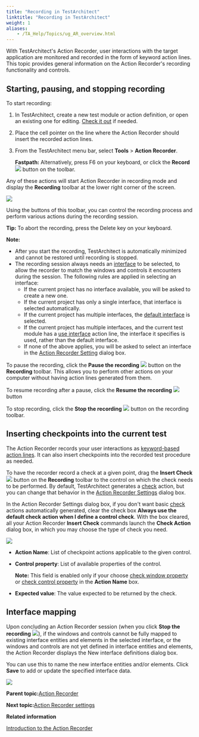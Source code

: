 ```yaml
--- 
title: "Recording in TestArchitect"
linktitle: "Recording in TestArchitect"
weight: 1
aliases: 
    - /TA_Help/Topics/ug_AR_overview.html
---
```


With TestArchitect's Action Recorder, user interactions with the target application are monitored and recorded in the form of keyword action lines. This topic provides general information on the Action Recorder's recording functionality and controls.

## Starting, pausing, and stopping recording

To start recording:

1.  In TestArchitect, create a new test module or action definition, or open an existing one for editing. [Check it out](Project_items_checkout.html) if needed.
2.  Place the cell pointer on the line where the Action Recorder should insert the recorded action lines.
3.  From the TestArchitect menu bar, select **Tools** \> **Action Recorder**.

    **Fastpath:** Alternatively, press F6 on your keyboard, or click the **Record** ![](/images//Images/record_btn.png) button on the toolbar.


Any of these actions will start Action Recorder in recording mode and display the **Recording** toolbar at the lower right corner of the screen.

![](/images//Images/recording_toolbar.png)

Using the buttons of this toolbar, you can control the recording process and perform various actions during the recording session.

**Tip:** To abort the recording, press the Delete key on your keyboard.

**Note:**

-   After you start the recording, TestArchitect is automatically minimized and cannot be restored until recording is stopped.
-   The recording session always needs an [interface](Interface_def_create_interface.html) to be selected, to allow the recorder to match the windows and controls it encounters during the session. The following rules are applied in selecting an interface:
    -   If the current project has no interface available, you will be asked to create a new one.
    -   If the current project has only a single interface, that interface is selected automatically.
    -   If the current project has multiple interfaces, the [default interface](Interface_def_set_default_interface.html) is selected.
    -   If the current project has multiple interfaces, and the current test module has a [use interface](/TA_Automation/Topics/bia_use_interface.html) action line, the interface it specifies is used, rather than the default interface.
    -   If none of the above applies, you will be asked to select an interface in the [Action Recorder Setting](ug_AR_settings.html) dialog box.

To pause the recording, click the **Pause the recording** ![](/images//Images/Pause_recording.png) button on the **Recording** toolbar. This allows you to perform other actions on your computer without having action lines generated from them.

To resume recording after a pause, click the **Resume the recording** ![](/images//Images/Resume_recording.png) button

To stop recording, click the **Stop the recording** ![](/images//Images/Stop_recording.png) button on the recording toolbar.

## Inserting checkpoints into the current test

The Action Recorder records your user interactions as [keyword-based action lines](/TA_Automation/Topics/bia_Built_in_actions.html). It can also insert checkpoints into the recorded test procedure as needed.

To have the recorder record a check at a given point, drag the **Insert Check** ![](/images//Images/inserting_checkpoints_btn.png) button on the **Recording** toolbar to the control on which the check needs to be performed. By default, TestArchitect generates a [check](/TA_Automation/Topics/bia_check.html) action, but you can change that behavior in the [Action Recorder Settings](ug_AR_settings.html#li_jpf_j3p_js) dialog box.

In the Action Recorder Settings dialog box, if you don't want basic [check](/TA_Automation/Topics/bia_check.html) actions automatically generated, clear the check box **Always use the default check action when I define a control check**. With the box cleared, all your Action Recorder **Insert Check** commands launch the **Check Action** dialog box, in which you may choose the type of check you need.

![](/images//Images/Action_Recorder_check_action.png)

-   **Action Name**: List of checkpoint actions applicable to the given control.
-   **Control property**: List of available properties of the control.

    **Note:** This field is enabled only if your choose [check window property](/TA_Automation/Topics/bia_check_window_property.html) or [check control property](/TA_Automation/Topics/bia_check_control_property.html) in the **Action Name** box.

-   **Expected value**: The value expected to be returned by the check.

## Interface mapping

Upon concluding an Action Recorder session \(when you click **Stop the recording** ![](/images//Images/Stop_recording.png)\), if the windows and controls cannot be fully mapped to existing interface entities and elements in the selected interface, or the windows and controls are not yet defined in interface entities and elements, the Action Recorder displays the New interface definitions dialog box.

You can use this to name the new interface entities and/or elements. Click **Save** to add or update the specified interface data.

![](/images//Images/Action_Recorder_interface_menu_after.png)

**Parent topic:**[Action Recorder](/TA_Help/Topics/Creating_and_using_actions_AR.html)

**Next topic:**[Action Recorder settings](/TA_Help/Topics/ug_AR_settings.html)

**Related information**  


[Introduction to the Action Recorder](/TA_Tutorials/Topics/Action_Recorder_Introduction.html)

